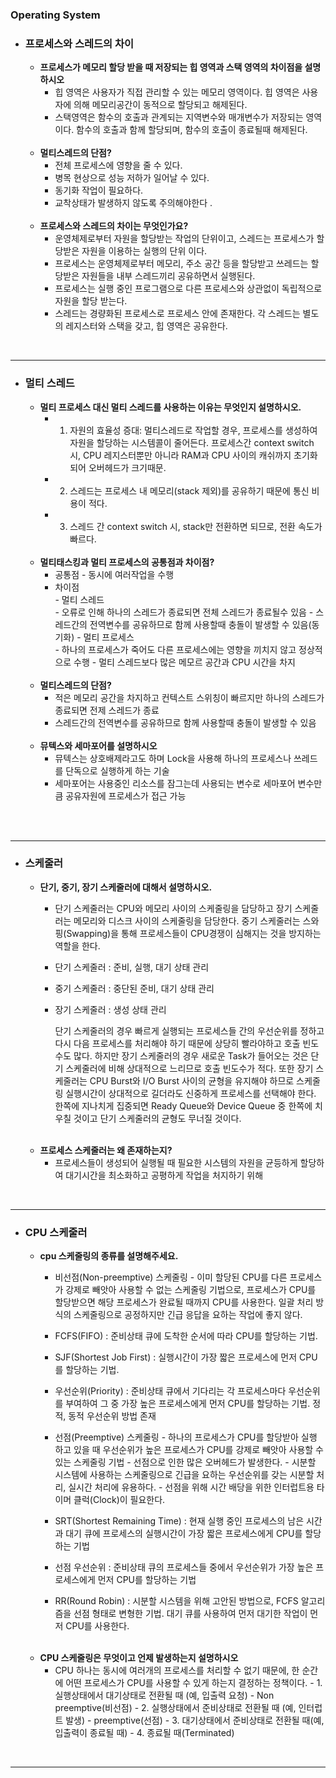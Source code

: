 
### Operating System

  - ### 프로세스와 스레드의 차이
    
     - <strong>프로세스가 메모리 할당 받을 때 저장되는 힙 영역과 스택 영역의 차이점을 설명하시오</strong>
        - 힙 영역은 사용자가 직접 관리할 수 있는 메모리 영역이다. 힙 영역은 사용자에 의해 메모리공간이 동적으로 할당되고 해제된다. 
        - 스택영역은 함수의 호출과 관계되는 지역변수와 매개변수가 저장되는 영역이다. 함수의 호출과 함께 할당되며, 함수의 호출이 종료될때 해제된다.

    <br>
    
    - <strong>멀티스레드의 단점?</strong>
      - 전체 프로세스에 영향을 줄 수 있다.  
      - 병목 현상으로 성능 저하가 일어날 수 있다.
      - 동기화 작업이 필요하다.
      - 교착상태가 발생하지 않도록 주의해야한다 .

    <br>
  
    - <strong>프로세스와 스레드의 차이는 무엇인가요?</strong>
      - 운영체제로부터 자원을 할당받는 작업의 단위이고, 스레드는 프로세스가 할당받은 자원을 이용하는 실행의 단위 이다. 
      - 프로세스는 운영체제로부터 메모리, 주소 공간 등을 할당받고 쓰레드는 할당받은 자원들을 내부 스레드끼리 공유하면서 실행된다.
      - 프로세스는 실행 중인 프로그램으로 다른 프로세스와 상관없이 독립적으로 자원을 할당 받는다.
      - 스레드는 경량화된 프로세스로 프로세스 안에 존재한다. 각 스레드는 별도의 레지스터와 스택을 갖고, 힙 영역은 공유한다.  
  
<br>
<hr>
  
  
  - ### 멀티 스레드

    - <strong>멀티 프로세스 대신 멀티 스레드를 사용하는 이유는 무엇인지 설명하시오.</strong>
      - 1. 자원의 효율성 증대: 멀티스레드로 작업할 경우, 프로세스를 생성하여 자원을 할당하는 시스템콜이 줄어든다. 프로세스간 context switch 시, CPU 레지스터뿐만 아니라 RAM과 CPU 사이의 캐쉬까지 초기화되어 오버헤드가 크기때문.
      - 2. 스레드는 프로세스 내 메모리(stack 제외)를 공유하기 때문에 통신 비용이 적다.
      - 3. 스레드 간 context switch 시, stack만 전환하면 되므로, 전환 속도가 빠르다.

    <br>
    
    - <strong>멀티태스킹과 멀티 프로세스의 공통점과 차이점?</strong>
      - 공통점 
            -  동시에 여러작업을 수행
      - 차이점   
            - 멀티 스레드  
              - 오류로 인해 하나의 스레드가 종료되면 전체 스레드가 종료될수 있음
              - 스레드간의 전역변수를 공유하므로 함께 사용할때 충돌이 발생할 수 있음(동기화)
            - 멀티 프로세스  
              - 하나의 프로세스가 죽어도 다른 프로세스에는 영향을 끼치지 않고 정상적으로 수행
              - 멀티 스레드보다 많은 메모르 공간과 CPU 시간을 차지
  
    <br>
    
    - <strong>멀티스레드의 단점?</strong>
      - 적은 메모리 공간을 차지하고 컨텍스트 스위칭이 빠르지만 하나의 스레드가 종료되면 전제 스레드가 종료
      - 스레드간의 전역변수를 공유하므로 함께 사용할때 충돌이 발생할 수 있음
  
    <br>
  
      - <strong>뮤텍스와 세마포어를 설명하시오</strong>
        - 뮤텍스는 상호배제라고도 하며  Lock을 사용해 하나의 프로세스나 쓰레드를 단독으로 실행하게 하는 기술
        - 세마포어는 사용중인 리소스를 잠그는데 사용되는 변수로 세마포어 변수만큼 공유자원에 프로세스가 접근 가능
    <br>
    
<br>
<hr>
  
  
  - ### 스케줄러
    - <strong>단기, 중기, 장기 스케줄러에 대해서 설명하시오.</strong>
      - 단기 스케줄러는 CPU와 메모리 사이의 스케줄링을 담당하고 장기 스케줄러는 메모리와 디스크 사이의 스케줄링을 담당한다. 중기 스케줄러는 스와핑(Swapping)을 통해 프로세스들이 CPU경쟁이 심해지는 것을 방지하는 역할을 한다.
      - 단기 스케줄러 : 준비, 실행, 대기 상태 관리
      - 중기 스케줄러 : 중단된 준비, 대기 상태 관리
      - 장기 스케줄러 : 생성 상태 관리  

        단기 스케줄러의 경우 빠르게 실행되는 프로세스들 간의 우선순위를 정하고 다시 다음 프로세스를 처리해야 하기 때문에 상당히 빨라야하고 호출 빈도수도 많다. 하지만 장기 스케줄러의 경우 새로운 Task가 들어오는 것은 단기 스케줄러에 비해 상대적으로 느리므로 호출 빈도수가 적다.
        또한 장기 스케줄러는 CPU Burst와 I/O Burst 사이의 균형을 유지해야 하므로 스케줄링 실행시간이 상대적으로 길더라도 신중하게 프로세스를 선택해야 한다. 한쪽에 지나치게 집중되면 Ready Queue와 Device Queue 중 한쪽에 치우칠 것이고 단기 스케줄러의 균형도 무너질 것이다.
    
    <br>
  
    - <strong>프로세스 스케줄러는 왜 존재하는지?</strong>
      - 프로세스들이 생성되어 실행될 때 필요한 시스템의 자원을 균등하게 할당하여 대기시간을 최소화하고 공평하게 작업을 처지하기 위해
  
<br>
<hr>
  
  
  - ### CPU 스케줄러

    - <strong>cpu 스케줄링의 종류를 설명해주세요.</strong>
      - 비선점(Non-preemptive) 스케줄링
            - 이미 할당된 CPU를 다른 프로세스가 강제로 빼앗아 사용할 수 없는 스케줄링 기법으로, 프로세스가 CPU를 할당받으면 해당 프로세스가 완료될 때까지 CPU를 사용한다. 일괄 처리 방식의 스케줄링으로 공정하지만 긴급 응답을 요하는 작업에 좋지 않다.

      - FCFS(FIFO) : 준비상태 큐에 도착한 순서에 따라 CPU를 할당하는 기법. 
      - SJF(Shortest Job First) : 실행시간이 가장 짧은 프로세스에 먼저 CPU를 할당하는 기법.
      - 우선순위(Priority) : 준비상태 큐에서 기다리는 각 프로세스마다 우선순위를 부여하여 그 중 가장 높은 프로세스에게 먼저 CPU를 할당하는 기법. 정적, 동적 우선순위 방법 존재


      - 선점(Preemptive) 스케줄링
            - 하나의 프로세스가 CPU를 할당받아 실행 하고 있을 때 우선순위가 높은 프로세스가 CPU를 강제로 빼앗아 사용할 수 있는 스케줄링 기법
            - 선점으로 인한 많은 오버헤드가 발생한다.
            - 시분할 시스템에 사용하는 스케줄링으로 긴급을 요하는 우선순위를 갖는 시분할 처리, 실시간 처리에 유용하다.
            - 선점을 위해 시간 배당을 위한 인터럽트용 타이머 클럭(Clock)이 필요한다.

      - SRT(Shortest Remaining Time) : 현재 실행 중인 프로세스의 남은 시간과 대기 큐에 프로세스의 실행시간이 가장 짧은 프로세스에게 CPU를 할당하는 기법

      - 선점 우선순위 : 준비상태 큐의 프로세스들 중에서 우선순위가 가장 높은 프로세스에게 먼저 CPU를 할당하는 기법

      - RR(Round Robin) : 시분할 시스템을 위해 고안된 방법으로, FCFS 알고리즘을 선점 형태로 변형한 기법. 대기 큐를 사용하여 먼저 대기한 작업이 먼저 CPU를 사용한다.


    <br>

    - <strong>CPU 스케줄링은 무엇이고 언제 발생하는지 설명하시오</strong>
      - CPU 하나는 동시에 여러개의 프로세스를 처리할 수 없기 때문에, 한 순간에 어떤 프로세스가 CPU를 사용할 수 있게 하는지 결정하는 정책이다. 
            - 1. 실행상태에서 대기상태로 전환될 때 (예, 입출력 요청) - Non preemptive(비선점)
            - 2. 실행상태에서 준비상태로 전환될 때 (예, 인터럽트 발생) - preemptive(선점)
            - 3. 대기상태에서 준비상태로 전환될 때(예, 입출력이 종료될 때)
            - 4. 종료될 때(Terminated)

  
<br>
<hr>
  
  
  
<br>
